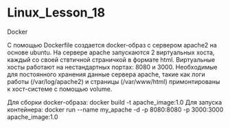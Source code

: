 # Linux_Lesson_18
Docker


С помощью Dockerfile создается docker-образ с сервером apache2 на основе ubuntu. На сервере apache запускаются 2 виртуальных хоста, каждый со своей ствтичной страничкой в формате html. Виртуальные хосты работают на нестандартных портах: 8080 и 3000. Необходимые для постоянного хранения данные сервера apache, такие как логи работы (/var/log/apache2) и страницы (/var/www/html) примонтированы к хост-системе с помощью volume.

Для сборки docker-образа:
                docker build -t apache_image:1.0
Для запуска контейнера:
                docker run --name my_apache -d -p 8080:8080 -p 3000:3000 apache_image:1.0
